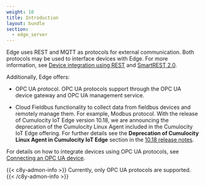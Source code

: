 ```yaml
---
weight: 10
title: Introduction
layout: bundle
section:
  - edge_server
---
```


Edge uses REST and MQTT as protocols for external communication. Both protocols may be used to interface devices with Edge. For more information, see [Device integration using REST](/device-integration/device-integration-rest/) and [SmartREST 2.0](/smartrest/smartrest-two/).

Additionally, Edge offers:

* OPC UA protocol. OPC UA protocols support through the OPC UA device gateway and OPC UA management service.

* Cloud Fieldbus functionality to collect data from fieldbus devices and remotely manage them. For example, Modbus protocol. With the release of Cumulocity IoT Edge version 10.18, we are announcing the deprecation of the Cumulocity Linux Agent included in the Cumulocity IoT Edge offering. For further details see the **Deprecation of Cumulocity Linux Agent in Cumulocity IoT Edge** section in the [10.18 release notes](https://cumulocity.com/releasenotes/release-10-18-0/edge-10-18-0/).

For details on how to integrate devices using OPC UA protocols, see [Connecting an OPC UA device](/edge/connecting-devices-to-edge/#connecting-opcua-device).

{{< c8y-admon-info >}}
Currently, only OPC UA protocols are supported.
{{< /c8y-admon-info >}}
